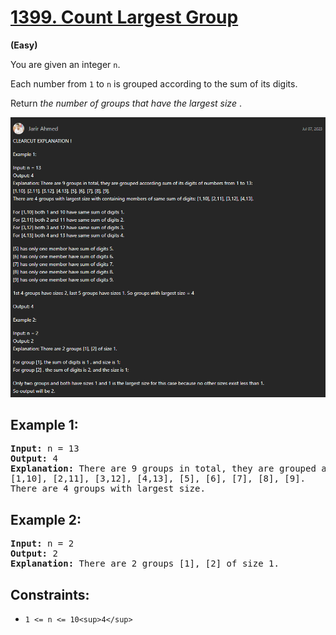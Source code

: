 # [1399. Count Largest Group](https://leetcode.com/problems/count-largest-group/)

**(Easy)**

You are given an integer `n`.

Each number from `1` to `n` is grouped according to the sum of its digits.

Return  *the number of groups that have the largest size* .

![1745410524338](image/README/1745410524338.png)

## **Example 1:**

<pre><strong>Input:</strong> n = 13
<strong>Output:</strong> 4
<strong>Explanation:</strong> There are 9 groups in total, they are grouped according sum of its digits of numbers from 1 to 13:
[1,10], [2,11], [3,12], [4,13], [5], [6], [7], [8], [9].
There are 4 groups with largest size.
</pre>

## **Example 2:**

<pre><strong>Input:</strong> n = 2
<strong>Output:</strong> 2
<strong>Explanation:</strong> There are 2 groups [1], [2] of size 1.
</pre>

## **Constraints:**

* `1 <= n <= 10<sup>4</sup>`
